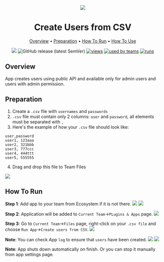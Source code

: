 <div align="center" markdown>

<img src="https://i.imgur.com/I3gDQn7.png"/>

# Create Users from CSV

<p align="center">

  <a href="#Overview">Overview</a> •
  <a href="#Preparation">Preparation</a> •
  <a href="#How-To-Run">How To Run</a> •
  <a href="#How-To-Use">How To Use</a>
</p>

[![](https://img.shields.io/badge/slack-chat-green.svg?logo=slack)](https://supervise.ly/slack)
![GitHub release (latest SemVer)](https://img.shields.io/github/v/release/supervisely-ecosystem/remote-import)
[![views](https://app.supervise.ly/public/api/v3/ecosystem.counters?repo=supervisely-ecosystem/create-users-from-csv&counter=views&label=views)](https://supervise.ly)
[![used by teams](https://app.supervise.ly/public/api/v3/ecosystem.counters?repo=supervisely-ecosystem/create-users-from-csv&counter=downloads&label=used%20by%20teams)](https://supervise.ly)
[![runs](https://app.supervise.ly/public/api/v3/ecosystem.counters?repo=supervisely-ecosystem/create-users-from-csv&counter=runs&label=runs&123)](https://supervise.ly)

</div>

## Overview

App creates users using public API and available only for admin users and users with admin permission.


## Preparation

1. Create a `.csv` file with `usernames` and `passwords`
2. `.csv` file must contain only 2 columns: `user` and `password`, all elements must be separated with `,`
3. Here's the example of how your `.csv` file should look like:
```
user,password
user1, 123aaa
user2, 321bbb
user3, 777ccc
user4, 444ttt
user5, 555555
```

4. Drag and drop this file to Team Files
<img src="https://i.imgur.com/mgzaJTu.giff"/>

## How To Run 
**Step 1**: Add app to your team from Ecosystem if it is not there.
<img src="https://i.imgur.com/MUbCf21.png"/>
<img src="https://i.imgur.com/85LHmi3.png"/>

**Step 2**: Application will be added to `Current Team`->`PLugins & Apps` page.
<img src="https://i.imgur.com/6U6G1f9.png"/> 

**Step 3**: Go to `Current Team`->`Files` page, right-click on your `.csv file` and choose `Run App`->`Create users from CSV`.
<img src="https://i.imgur.com/E41x1G5.png"/> 

**Note**: You can check App `log` to ensure that `users` have been created.
<img src="https://i.imgur.com/mu05k5d.png"/>
<img src="https://i.imgur.com/T3UMyD6.png"/>

**Note**: App shuts down automatically on finish. Or you can stop it manually from app settings page.
